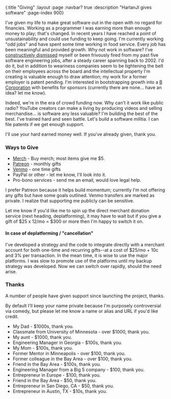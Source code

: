 
{:title "Giving"
 :layout :page
 :navbar? true
 :description "HarlanJI gives software"
 :page-index 900}
 
I've given my life to make great software out in the open with no regard for financies.
Working as a programmer I was earning more than enough money to play; that's changed. In recent years I have
reached a point of unsustainability and could use funding to keep going. I'm currently working 
"odd jobs" and have spent some time working in food service. Every job has been meaningful and provided growth. Why not work in software? I've [constructively dismissed](https://en.m.wikipedia.org/wiki/Constructive_dismissal) myself or been frivously fired from
my past five software engineering jobs, after a steady career spanning back to 2002.
I'd do it, but in addition to weariness companies seem to be tightening the belt on their employees across the board and the
intellectual property I'm creating is valuable enough to draw attention; my work for a former employer is patent pending.
I'm interested 
in bootstrapping growth into a [B Corporation](https://en.m.wikipedia.org/wiki/B_Corporation_%28certification%29)
with benefits for sponsors (currently there are none... have an idea? let me know).

Indeed, we're in the era of crowd funding now. Why can't it work like public radio?
 YouTube creators can make a living by producing videos and selling merchandise... is software
any less valuable? I'm building the best of the best. I've trained hard and seen battle. Let's 
build a software militia. I can file patents if we get enough support.

I'll use your hard earned money well. If you've already given, thank you.


### Ways to Give

* [Merch](/merch) - Buy merch; most items give me $5.
* [Patreon](https://patreon.com/harlanji) - monthly gifts
* [Venmo](https://venmo.com/harlanji) - one time gifts
* PayPal or other - let me know, I'll look into it.
* Pro-bono services - send me an email, would love legal help.

I prefer Patreon because it helps build momentum; currently I'm not offering
any gifts but have some goals outlined. Venmo transfers are marked as private.
I realize that supporting me publicly can be sensitive.

Let me know if you'd like 
me to spin up the direct merchant donation service (next heading, deplatforming), it may have to wait but if you
give a gift of $25 x 12/mo = $300 or more then I'm happy to switch it on.

#### In case of deplatforming / "cancellation"

I've developed a strategy and the code to integrate directly with a merchant account for 
both one-time and recurring gifts--at a cost of $25/mo + 10c and 3% per transaction. In the mean time, 
it is wise to use the major platforms. I was slow to promote use of the platforms until my backup strategy
was developed. Now we can switch over rapidly, should the need arise.



### Thanks

A number of people have given support since launching the project, thanks.

By default I'll keep your name private because I'm purposely controversial via comedy, but
please let me know a name or alias and URL if you'd like credit.


* My Dad - $1000s, thank you.
* Classmate from University of Minnesota - over $1000, thank you.
* My aunt - $1000, thank you.
* Engineering Manager in Georgia - $100s, thank you.
* My Mom - $100s, thank you.
* Former Mentor in Minneapolis - over $100, thank you.
* Former colleague in the Bay Area - over $100, thank you.
* Friend in the Bay Area - $100s, thank you.
* Engineering Manager from a Big 5 company - $100, thank you.
* Entrepreneur in Europe - $100, thank you.
* Friend in the Bay Area - $50, thank you.
* Entrepreneur in San Diego, CA - $50, thank you.
* Entrepreneur in Austin, TX - $10s, thank you.